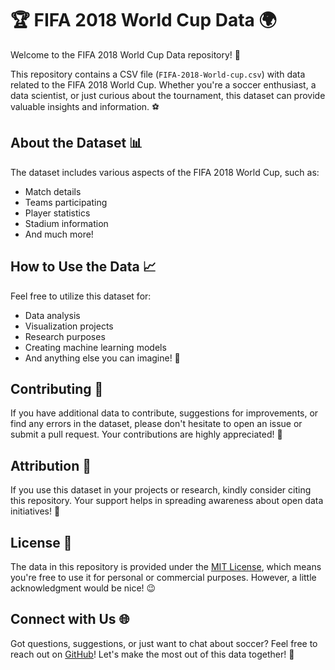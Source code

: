 # 🏆 FIFA 2018 World Cup Data 🌍

Welcome to the FIFA 2018 World Cup Data repository! 🎉

This repository contains a CSV file (`FIFA-2018-World-cup.csv`) with data related to the FIFA 2018 World Cup. Whether you're a soccer enthusiast, a data scientist, or just curious about the tournament, this dataset can provide valuable insights and information. ⚽

## About the Dataset 📊

The dataset includes various aspects of the FIFA 2018 World Cup, such as:

- Match details
- Teams participating
- Player statistics
- Stadium information
- And much more!

## How to Use the Data 📈

Feel free to utilize this dataset for:

- Data analysis
- Visualization projects
- Research purposes
- Creating machine learning models
- And anything else you can imagine! 🧠

## Contributing 🤝

If you have additional data to contribute, suggestions for improvements, or find any errors in the dataset, please don't hesitate to open an issue or submit a pull request. Your contributions are highly appreciated! 🙏

## Attribution 📝

If you use this dataset in your projects or research, kindly consider citing this repository. Your support helps in spreading awareness about open data initiatives! 🌟

## License 📄

The data in this repository is provided under the [MIT License](LICENSE.md), which means you're free to use it for personal or commercial purposes. However, a little acknowledgment would be nice! 😉

## Connect with Us 🌐

Got questions, suggestions, or just want to chat about soccer? Feel free to reach out on [GitHub](https://github.com/Mohameddfxxcxx)! Let's make the most out of this data together! 🚀
